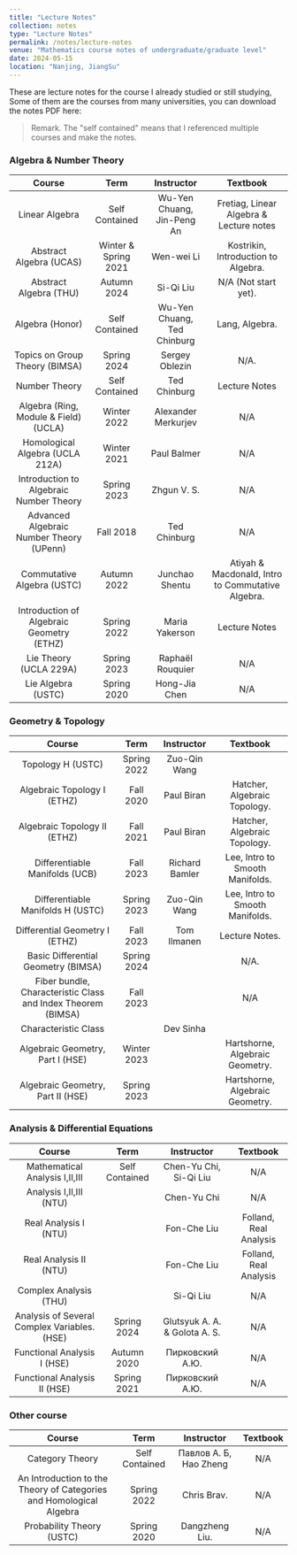 ```yaml
---
title: "Lecture Notes"
collection: notes
type: "Lecture Notes"
permalink: /notes/lecture-notes
venue: "Mathematics course notes of undergraduate/graduate level"
date: 2024-05-15
location: "Nanjing, JiangSu"
---
```


These are lecture notes for the course I already studied or still studying, Some of them are the courses from many universities, you can download the notes PDF here:

> Remark. The "self contained" means that I referenced multiple courses and make the notes.
>


### Algebra & Number Theory

| Course                                      | Term                              | Instructor                   | Textbook                                          |
|:-------------------------------------------:|:---------------------------------:|:--------------------------:|:---------------------------------------------------:|
| Linear Algebra                            | Self Contained                  | Wu-Yen Chuang, Jin-Peng An  | Fretiag, Linear Algebra & Lecture notes        |
| Abstract Algebra (UCAS)                   | Winter & Spring 2021            | Wen-wei Li               | Kostrikin, Introduction to Algebra.               |
| Abstract Algebra (THU)                    | Autumn 2024                     | Si-Qi Liu                | N/A (Not start yet).                              |
| Algebra (Honor)                           | Self Contained                  | Wu-Yen Chuang, Ted Chinburg        | Lang, Algebra.                          |
| Topics on Group Theory (BIMSA)            | Spring 2024                     | Sergey Oblezin           | N/A.                                              |
| Number Theory                             | Self Contained                  | Ted Chinburg             | Lecture Notes                                     |
| Algebra (Ring, Module & Field) (UCLA)     | Winter 2022                     | Alexander Merkurjev      | N/A                                               |
| Homological Algebra (UCLA 212A)           | Winter 2021                     | Paul Balmer              | N/A                                               |
| Introduction to Algebraic Number Theory   | Spring 2023                     | Zhgun V. S.              | N/A                                               |
| Advanced Algebraic Number Theory (UPenn)  | Fall 2018                       | Ted Chinburg             | N/A                                               |
| Commutative Algebra (USTC)                | Autumn 2022                     | Junchao Shentu           | Atiyah & Macdonald, Intro to Commutative Algebra. |
| Introduction of Algebraic Geometry (ETHZ) | Spring 2022                     | Maria Yakerson           | Lecture Notes                                     |
| Lie Theory (UCLA 229A)                    | Spring 2023                     | Raphaël Rouquier         | N/A                                               |
| Lie Algebra (USTC)                        | Spring 2020                     | Hong-Jia Chen            | N/A                                               |

### Geometry & Topology

| Course                                    | Term                            | Instructor               | Textbook                                      |
|:-----------------------------------------:|:-------------------------------:|:------------------------:|:----------------------------------------------:|
| Topology H (USTC)                         | Spring 2022                     | Zuo-Qin Wang             |                                               |
| Algebraic Topology I (ETHZ)               | Fall 2020                       | Paul Biran               | Hatcher, Algebraic Topology.                  |
| Algebraic Topology II (ETHZ)              | Fall 2021                       | Paul Biran               | Hatcher, Algebraic Topology.                  |
| Differentiable Manifolds (UCB)            | Fall 2023                       | Richard Bamler           | Lee, Intro to Smooth Manifolds.               |
| Differentiable Manifolds H (USTC)         | Spring 2023                     | Zuo-Qin Wang             | Lee, Intro to Smooth Manifolds.               |
| Differential Geometry I (ETHZ)            | Fall 2023                       | Tom Ilmanen              | Lecture Notes.                                |
| Basic Differential Geometry (BIMSA)       | Spring 2024                     |                          | N/A.                                          |
| Fiber bundle, Characteristic Class and Index Theorem (BIMSA) | Fall 2023    |                          | N/A                                           |
| Characteristic Class                      |                                 |     Dev Sinha            |                                               |
| Algebraic Geometry, Part I (HSE)          | Winter 2023                     |                          | Hartshorne, Algebraic Geometry.               |
| Algebraic Geometry, Part II (HSE)         | Spring 2023                     |                          | Hartshorne, Algebraic Geometry.               |

### Analysis & Differential Equations

| Course                                       | Term                      | Instructor                             | Textbook                         |
|:--------------------------------------------:|:-------------------------:|:--------------------------------------:|:--------------------------------:|
| Mathematical Analysis I,II,III               | Self Contained            | Chen-Yu Chi, Si-Qi Liu                | N/A                              |
| Analysis I,II,III (NTU)                      |                           | Chen-Yu Chi                            | N/A                              |
| Real Analysis I (NTU)                        |                           | Fon-Che Liu                            | Folland, Real Analysis           |
| Real Analysis II (NTU)                       |                           | Fon-Che Liu                            | Folland, Real Analysis           |
| Complex Analysis (THU)                       |                           | Si-Qi Liu                              | N/A                              |
| Analysis of Several Complex Variables. (HSE) | Spring 2024               | Glutsyuk A. A. & Golota A. S.          | N/A                              |
| Functional Analysis I (HSE)                  | Autumn 2020               | Пирковский А.Ю.                        | N/A                              |
| Functional Analysis II (HSE)                 | Spring 2021               | Пирковский А.Ю.                        | N/A                              |

### Other course

| Course                                                            | Term                                          | Instructor                             | Textbook                         |
|:-----------------------------------------------------------------:|:---------------------------------------------:|:--------------------------------------:|:--------------------------------:|
| Category Theory                                                   | Self Contained                                | Павлов А. Б, Hao Zheng                 | N/A                              |
|An Introduction to the Theory of Categories and Homological Algebra| Spring 2022                                   |Chris Brav.                             |N/A                               |
|Probability Theory (USTC)                                          | Spring 2020                                   |Dangzheng Liu.                          |N/A                               |